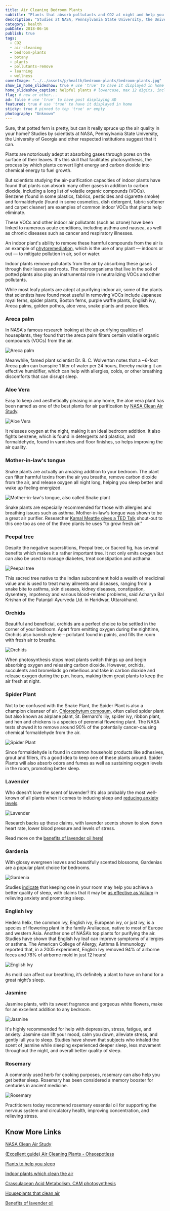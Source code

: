 ```yaml
---
title: Air Cleaning Bedroom Plants
subtitle: "Plants that absorb pollutants and CO2 at night and help you sleep better."
description: "Studies at NASA, Pennsylvania State University, the University of Georgia and other respected institutions suggest that plants can definitely clean the air." # max 160 digits
category: health
pubDate: 2018-06-16
publish: true
tags:
  - CO2
  - air-cleaning
  - bedroom-plants
  - botany
  - plants
  - pollutants-remove
  - learning
  - wellness
coverImage: "../../assets/p/health/bedroom-plants/bedroom-plants.jpg"
show_in_home_slideshow: true # use 'true' to have it displayed in home slideshow
home_slideshow_caption: helpful plants # lowercase, max 12 digits, including spaces
flag: # new or other...
ad: false # use 'true' to have post displaying AD
featured: true # use 'true' to have it displayed in home
sticky: true # pinned to top 'true' or empty
photography: "Unknown"
---
```


Sure, that potted fern is pretty, but can it really spruce up the air quality in your home? Studies by scientists at NASA, Pennsylvania State University, the University of Georgia and other respected institutions suggest that it can.

Plants are notoriously adept at absorbing gases through pores on the surface of their leaves. It's this skill that facilitates photosynthesis, the process by which plants convert light energy and carbon dioxide into chemical energy to fuel growth.

But scientists studying the air-purification capacities of indoor plants have found that plants can absorb many other gases in addition to carbon dioxide, including a long list of volatile organic compounds (VOCs). Benzene (found in some plastics, fabrics, pesticides and cigarette smoke) and formaldehyde (found in some cosmetics, dish detergent, fabric softener and carpet cleaner) are examples of common indoor VOCs that plants help eliminate.

These VOCs and other indoor air pollutants (such as ozone) have been linked to numerous acute conditions, including asthma and nausea, as well as chronic diseases such as cancer and respiratory illnesses.

An indoor plant's ability to remove these harmful compounds from the air is an example of [phytoremediation](https://en.wikipedia.org/wiki/Phytoremediation), which is the use of any plant — indoors or out — to mitigate pollution in air, soil or water.

Indoor plants remove pollutants from the air by absorbing these gases through their leaves and roots. The microorganisms that live in the soil of potted plants also play an instrumental role in neutralizing VOCs and other pollutants.

While most leafy plants are adept at purifying indoor air, some of the plants that scientists have found most useful in removing VOCs include Japanese royal ferns, spider plants, Boston ferns, purple waffle plants, English ivy, Areca palms, golden pothos, aloe vera, snake plants and peace lilies.

### Areca palm

In NASA's famous research looking at the air-purifying qualities of houseplants, they found that the areca palm filters certain volatile organic compounds (VOCs) from the air.

![Areca palm](../../assets/p/health/bedroom-plants/bedroom-plants-02.jpg)

Meanwhile, famed plant scientist Dr. B. C. Wolverton notes that a ~6-foot Areca palm can transpire 1 liter of water per 24 hours, thereby making it an effective humidifier, which can help with allergies, colds, or other breathing discomforts that can disrupt sleep.

### Aloe Vera

Easy to keep and aesthetically pleasing in any home, the aloe vera plant has been named as one of the best plants for air purification by [NASA Clean Air Study](https://en.wikipedia.org/wiki/NASA_Clean_Air_Study).

![Aloe Vera](../../assets/p/health/bedroom-plants/bedroom-plants-05.jpg)

It releases oxygen at the night, making it an ideal bedroom addition. It also fights benzene, which is found in detergents and plastics, and formaldehyde, found in varnishes and floor finishes, so helps improving the air quality.

### Mother-in-law's tongue

Snake plants are actually an amazing addition to your bedroom. The plant can filter harmful toxins from the air you breathe, remove carbon dioxide from the air, and release oxygen all night long, helping you sleep better and wake up feeling energized.

![Mother-in-law's tongue, also called Snake plant](../../assets/p/health/bedroom-plants/bedroom-plants-06.jpg)

Snake plants are especially recommended for those with allergies and breathing issues such as asthma. Mother-in-law's tongue was shown to be a great air purifier. Researcher [Kamal Meattle gives a TED Talk](https://www.ted.com/talks/kamal_meattle_on_how_to_grow_your_own_fresh_air#t-73315) shout-out to this one too as one of the three plants he uses "to grow fresh air."

### Peepal tree

Despite the negative superstitions, Peepal tree, or Sacred fig, has several benefits which makes it a rather important tree. It not only emits oxygen but can also be used to manage diabetes, treat constipation and asthama.

![Peepal tree](../../assets/p/health/bedroom-plants/bedroom-plants-04.jpg)

This sacred tree native to the Indian subcontinent hold a wealth of medicinal value and is used to treat many ailments and diseases, ranging from a snake bite to asthma, skin diseases, kidney diseases, constipation, dysentery, impotency and various blood-related problems, said Acharya Bal Krishan of the Patanjali Ayurveda Ltd. in Haridwar, Uttarakhand.

### Orchids

Beautiful and beneficial, orchids are a perfect choice to be settled in the corner of your bedroom. Apart from emitting oxygen during the nighttime, Orchids also banish xylene – pollutant found in paints, and fills the room with fresh air to breathe.

![Orchids](../../assets/p/health/bedroom-plants/bedroom-plants-07.jpg)

When photosynthesis stops most plants switch things up and begin absorbing oxygen and releasing carbon dioxide. However, orchids, succulents and bromeliads go rebellious and take in carbon dioxide and release oxygen during the p.m. hours, making them great plants to keep the air fresh at night.

### Spider Plant

Not to be confused with the Snake Plant, the Spider Plant is also a champion cleanser of air. [Chlorophytum comosum](https://en.wikipedia.org/wiki/Chlorophytum_comosum), often called spider plant but also known as airplane plant, St. Bernard's lily, spider ivy, ribbon plant, and hen and chickens is a species of perennial flowering plant. The NASA tests showed it to remove around 90% of the potentially cancer-causing chemical formaldehyde from the air.

![Spider Plant](../../assets/p/health/bedroom-plants/bedroom-plants-08.jpg)

Since formaldehyde is found in common household products like adhesives, grout and fillers, it’s a good idea to keep one of these plants around. Spider Plants will also absorb odors and fumes as well as sustaining oxygen levels in the room, promoting better sleep.

### Lavender

Who doesn’t love the scent of lavender? It’s also probably the most well-known of all plants when it comes to inducing sleep and [reducing anxiety levels](https://www.ncbi.nlm.nih.gov/pmc/articles/PMC3612440/).

![Lavender](../../assets/p/health/bedroom-plants/bedroom-plants-09.jpg)

Research backs up these claims, with lavender scents shown to slow down heart rate, lower blood pressure and levels of stress.

Read more on the [benefits of lavender oil here!](https://bettermindbodysoul.com/benefits-of-lavender-oil/)

### Gardenia

With glossy evergreen leaves and beautifully scented blossoms, Gardenias are a popular plant choice for bedrooms.

![Gardenia](../../assets/p/health/bedroom-plants/bedroom-plants-10.jpg)

Studies [indicate](https://www.ncbi.nlm.nih.gov/pubmed/20537515) that keeping one in your room may help you achieve a better quality of sleep, with claims that it may be [as effective as Valium](http://aktuell.ruhr-uni-bochum.de/pm2010/pm00222.html.en) in relieving anxiety and promoting sleep.

### English Ivy

Hedera helix, the common ivy, English ivy, European ivy, or just ivy, is a species of flowering plant in the family Araliaceae, native to most of Europe and western Asia. Another one of NASA’s top plants for purifying the air. Studies have shown that English Ivy leaf can improve symptoms of allergies or asthma. The American College of Allergy, Asthma & Immunology reported that, in a 2005 experiment, English Ivy removed 94% of airborne feces and 78% of airborne mold in just 12 hours!

![English Ivy](../../assets/p/health/bedroom-plants/bedroom-plants.jpg)

As mold can affect our breathing, it’s definitely a plant to have on hand for a great night’s sleep.

### Jasmine

Jasmine plants, with its sweet fragrance and gorgeous white flowers, make for an excellent addition to any bedroom.

![Jasmine](../../assets/p/health/bedroom-plants/bedroom-plants-12.jpg)

It's highly recommended for help with depression, stress, fatigue, and anxiety. Jasmine can lift your mood, calm you down, alleviate stress, and gently lull you to sleep. Studies have shown that subjects who inhaled the scent of jasmine while sleeping experienced deeper sleep, less movement throughout the night, and overall better quality of sleep.

### Rosemary

A commonly used herb for cooking purposes, rosemary can also help you get better sleep. Rosemary has been considered a memory booster for centuries in ancient medicine.

![Rosemary](../../assets/p/health/bedroom-plants/bedroom-plants-13.jpg)

Practitioners today recommend rosemary essential oil for supporting the nervous system and circulatory health, improving concentration, and relieving stress.

## Know More Links

[NASA Clean Air Study](https://en.wikipedia.org/wiki/NASA_Clean_Air_Study)

[(Excellent guide) Air Cleaning Plants - Ohsospotless](https://ohsospotless.com/air-cleaning-plants/)

[Plants to help you sleep](http://www.naturallivingideas.com/12-plants-for-your-bedroom-to-help-you-sleep)

[Indoor plants which clean the air](https://www.livescience.com/38445-indoor-plants-clean-air.html)

[Crassulacean Acid Metabolism, CAM photosynthesis](https://en.wikipedia.org/wiki/Crassulacean_acid_metabolism)

[Houseplants that clean air](https://greatist.com/connect/houseplants-that-clean-air)

[Benefits of lavender oil](https://bettermindbodysoul.com/benefits-of-lavender-oil/)
